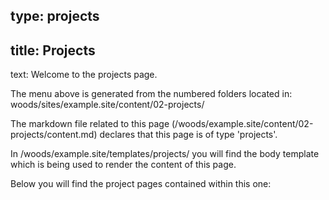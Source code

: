 type: projects
----
title: Projects
----
text: Welcome to the projects page.

The menu above is generated from the numbered folders located in: woods/sites/example.site/content/02-projects/

The markdown file related to this page (/woods/example.site/content/02-projects/content.md) declares that this page is of type 'projects'.

In /woods/example.site/templates/projects/ you will find the body template which is being used to render the content of this page.

Below you will find the project pages contained within this one: